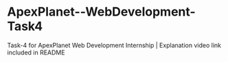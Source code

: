 # ApexPlanet--WebDevelopment-Task4
Task-4 for ApexPlanet Web Development Internship | Explanation video link included in README
